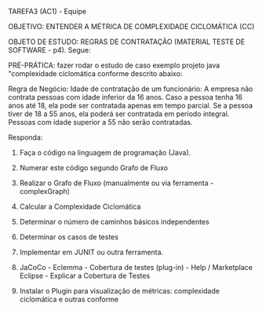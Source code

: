 TAREFA3 (AC1) - Equipe

OBJETIVO: ENTENDER A MÉTRICA DE COMPLEXIDADE CICLOMÁTICA (CC)

OBJETO DE ESTUDO: REGRAS DE CONTRATAÇÃO (MATERIAL TESTE DE SOFTWARE - p4). Segue:

PRÉ-PRÁTICA: fazer rodar o estudo de caso exemplo projeto java "complexidade ciclomática conforme descrito abaixo:

Regra de Negócio: Idade de contratação de um funcionário: A empresa não contrata pessoas com idade inferior da 16 anos. Caso a pessoa tenha 16 anos até 18, ela pode ser contratada apenas em tempo parcial.  Se a pessoa tiver de 18 a 55 anos, ela poderá ser contratada em período integral. Pessoas com idade superior a 55 não serão contratadas.

Responda:

1) Faça o código na linguagem de programação (Java).
2) Numerar este código segundo Grafo de Fluxo
3) Realizar o Grafo de Fluxo (manualmente ou via ferramenta - complexGraph)
4) Calcular a Complexidade Ciclomática
5) Determinar o número de caminhos básicos independentes
6) Determinar os casos de testes
7) Implementar em JUNIT ou outra ferramenta.
8) JaCoCo - Eclemma - Cobertura de testes (plug-in) - Help / Marketplace Eclipse - Explicar a Cobertura de Testes

9) Instalar o Plugin para visualização de métricas: complexidade ciclomática e outras conforme